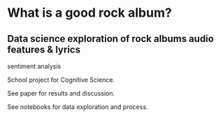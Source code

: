 # What is a good rock album?
## Data science exploration of rock albums audio features & lyrics
sentiment analysis

School project for Cognitive Science.

See paper for results and discussion. 

See notebooks for data exploration and process.
